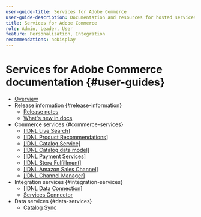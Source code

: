 ```yaml
---
user-guide-title: Services for Adobe Commerce
user-guide-description: Documentation and resources for hosted services that provide extended capabilities to Adobe Commerce and Magento Open Source.
title: Services for Adobe Commerce
role: Admin, Leader, User
feature: Personalization, Integration
recommendations: noDisplay
---
```

# Services for Adobe Commerce documentation {#user-guides}

- [Overview](home.md)
- Release information {#release-information}
   - [Release notes](/help/landing/release-notes-all.md)
   - [What's new in docs](/help/landing/whats-new.md)
- Commerce services {#commerce-services}
   - [[!DNL Live Search]](https://experienceleague.adobe.com/docs/commerce-merchant-services/live-search/overview.html)
   - [[!DNL Product Recommendations]](https://experienceleague.adobe.com/docs/commerce-merchant-services/product-recommendations/guide-overview.html)
   - [[!DNL Catalog Service]](https://experienceleague.adobe.com/docs/commerce-merchant-services/catalog-service/guide-overview.html)
   - [[!DNL Catalog data model]](https://experienceleague.adobe.com/docs/commerce-merchant-services/catalog-data-model/overview.html)
   - [[!DNL Payment Services]](https://experienceleague.adobe.com/docs/commerce-merchant-services/payment-services/guide-overview.html)
   - [[!DNL Store Fulfillment]](https://experienceleague.adobe.com/docs/commerce-merchant-services/store-fulfillment/guide-overview.html)
   - [[!DNL Amazon Sales Channel]](https://experienceleague.adobe.com/docs/commerce-channels/amazon/guide-overview.html)
   - [[!DNL Channel Manager]](https://experienceleague.adobe.com/docs/commerce-channels/channel-manager/guide-overview.html)
- Integration services {#integration-services}
   - [[!DNL Data Connection]](https://experienceleague.adobe.com/docs/commerce-merchant-services/data-connection/overview.html)
   - [Services Connector](/help/landing/saas.md)
- Data services {#data-services}
   - [Catalog Sync](/help/landing/catalog-sync.md)
